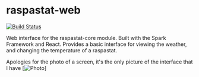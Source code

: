 # raspastat-web
[![Build Status](https://travis-ci.org/ShepherdJerred/raspastat-web.svg?branch=master)](https://travis-ci.org/ShepherdJerred/raspastat-web)

Web interface for the raspastat-core module. Built with the Spark Framework and React. Provides a basic interface for viewing the weather, and changing the temperature of a raspastat.

Apologies for the photo of a screen, it's the only picture of the interface that I have
[![Photo](https://i.imgur.com/dHUsQ6O.jpg)]
